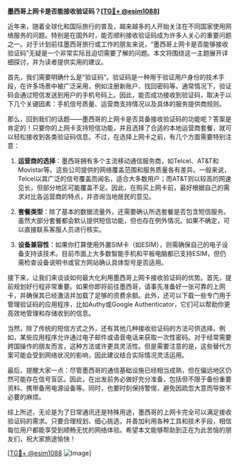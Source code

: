 **墨西哥上网卡是否能接收验证码？[[TG💪+ @esim1088](https://t.me/s/esim1088)]**

近年来，随着全球化和国际旅行的普及，越来越多的人开始关注在不同国家使用网络服务的问题。特别是在国外时，能否顺利接收验证码成为许多人关心的重要问题之一。对于计划前往墨西哥旅行或工作的朋友来说，“墨西哥上网卡是否能够接收验证码”无疑是一个非常实际且迫切需要了解的问题。本文将围绕这一主题展开详细探讨，并为读者提供实用的建议。

首先，我们需要明确什么是“验证码”。验证码是一种用于验证用户身份的技术手段，在许多场景中被广泛采用，例如注册新账户、找回密码等。通常情况下，验证码会通过短信发送到用户的手机号码上。因此，能否成功接收到验证码，取决于以下几个关键因素：手机信号质量、运营商支持情况以及具体的服务提供商规则。

那么，回到我们的话题——墨西哥的上网卡是否具备接收验证码的功能呢？答案是肯定的！只要你的上网卡支持短信功能，并且选择了合适的本地运营商套餐，就可以轻松接收到各类验证码信息。不过，在选择上网卡之前，有几个方面需要特别注意：

1. **运营商的选择**：墨西哥拥有多个主流移动通信服务商，如Telcel、AT&T和Movistar等。这些公司提供的网络覆盖范围和服务质量各有差异。一般来说，Telcel以其广泛的信号覆盖而闻名，适合大多数用户；而AT&T则以较高的网速见长，但部分地区可能覆盖不足。因此，在购买上网卡前，最好根据自己的需求对比各运营商的特点，并咨询当地居民的意见。

2. **套餐类型**：除了基本的数据流量外，还需要确认所选套餐是否包含短信服务。虽然大部分套餐都会默认提供短信功能，但也存在例外情况。如果不确定，可以直接联系客服人员进行核实。

3. **设备兼容性**：如果你打算使用外置SIM卡（如ESIM），则需确保自己的电子设备支持该技术。目前市面上大多数智能手机和平板电脑都已支持ESIM，但仍需检查设备说明书或官方网站确认具体型号是否适用。

接下来，让我们来谈谈如何最大化利用墨西哥上网卡接收验证码的优势。首先，提前规划好行程非常重要。如果你即将前往墨西哥，请事先准备好一张可靠的上网卡，并确保其已经激活并加载了足够的资费余额。此外，还可以下载一些专门用于管理验证码的应用程序，比如Authy或Google Authenticator，它们可以帮助你更高效地管理和存储收到的信息。

当然，除了传统的短信方式之外，还有其他几种接收验证码的方法可供选择。例如，某些应用程序允许通过电子邮件或语音电话来获取一次性密码。对于经常需要跨国操作的朋友而言，这种方法或许更具灵活性。但是需要注意的是，这些替代方案可能会受到网络状况的影响，因此建议结合实际情况灵活运用。

最后，提醒大家一点：尽管墨西哥的通信基础设施已经相当成熟，但在偏远地区仍然可能存在信号盲区。因此，在出发前务必做好充分准备，包括但不限于备份重要资料、携带备用电源设备等。同时，也要时刻保持警惕，避免因疏忽大意而导致不必要的麻烦。

综上所述，无论是为了日常通讯还是特殊用途，墨西哥的上网卡完全可以满足接收验证码的需求。只要合理规划、细心挑选，并善加利用各种工具和技术手段，相信每位用户都能享受到顺畅无忧的网络体验。希望本文能够帮助到正在为此苦恼的朋友们，祝大家旅途愉快！

[[TG💪+ @esim1088](https://t.me/s/esim1088) ![Image](https://i.postimg.cc/4NQfJmqS/Snipaste-2025-05-13-00-14-12.png)]